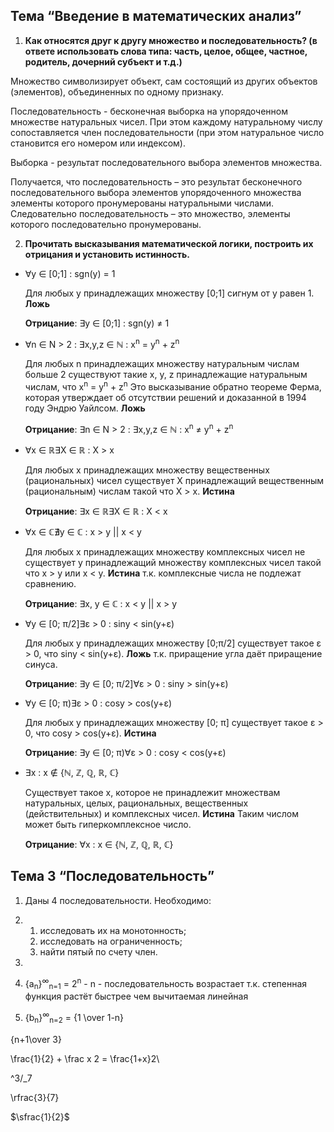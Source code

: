 ## Тема “Введение в математических анализ”

1. **Как относятся друг к другу множество и последовательность? (в ответе использовать слова типа: часть, целое, общее, частное, родитель, дочерний субъект и т.д.)**

 Множество символизирует объект, сам состоящий из других объектов (элементов), объединенных по одному признаку.

Последовательность - бесконечная выборка на упорядоченном множестве натуральных чисел. При этом каждому натуральному числу сопоставляется член последовательности (при этом натуральное число становится его номером или индексом).

Выборка - результат последовательного выбора элементов множества.

Получается, что последовательность – это результат бесконечного последовательного выбора элементов упорядоченного множества элементы которого пронумерованы натуральными числами. Следовательно последовательность – это множество, элементы которого последовательно пронумерованы. 

2. **Прочитать высказывания математической логики, построить их отрицания и установить истинность.**

- ∀y ∈ [0;1] : sgn(y) = 1

  Для любых y принадлежащих множеству [0;1] сигнум от y равен 1. **Ложь**

  **Отрицание**: ∃y ∈ [0;1] : sgn(y) ≠ 1

  

- ∀n ∈ N > 2 : ∃x,y,z ∈ ℕ : x<sup>n</sup> = y<sup>n</sup> + z<sup>n</sup>
  
  Для любых n принадлежащих множеству натуральным числам больше 2 существуют такие x, y, z принадлежащие натуральным числам, что x<sup>n</sup> = y<sup>n</sup> + z<sup>n</sup>  Это высказывание обратно теореме Ферма, которая утверждает  об отсутствии решений и доказанной в 1994 году Эндрю Уайлсом. **Ложь**

  **Отрицание**: ∃n ∈ N > 2 : ∃x,y,z ∈ ℕ : x<sup>n</sup> ≠ y<sup>n</sup> + z<sup>n</sup> 

  
  
- ∀x ∈ ℝ∃X ∈ ℝ : X > x
  
  Для любых x принадлежащих множеству вещественных (рациональных) чисел существует X  принадлежащий вещественным (рациональным) числам такой что X > x. **Истина**

  **Отрицание**: ∃x ∈ ℝ∃X ∈ ℝ : X < x

  
  
- ∀x ∈ ℂ∄y ∈ ℂ : x > y || x < y

  Для любых x принадлежащих множеству комплексных чисел не существует y принадлежащий множеству комплексных чисел такой что x > y или x < y. **Истина** т.к. комплексные числа не подлежат сравнению.

  **Отрицание**: ∃x, y ∈ ℂ : x < y || x > y

  
- ∀y ∈ [0; π/2]∃ε > 0 : siny < sin(y+ε)

  Для любых y принадлежащих множеству [0;π/2] существует такое ε > 0, что siny < sin(y+ε). **Ложь** т.к. приращение угла даёт приращение синуса.

  **Отрицание**: ∃y ∈ [0; π/2]∀ε > 0 : siny > sin(y+ε)

  

- ∀y ∈ [0; π)∃ε > 0 : cosy > cos(y+ε)

  Для любых y принадлежащих множеству [0; π] существует такое ε > 0, что cosy > cos(y+ε). **Истина**

  **Отрицание**: ∃y ∈ [0; π)∀ε > 0 : cosy < cos(y+ε)

  

- ∃x : x ∉ {ℕ, ℤ, ℚ, ℝ, ℂ}

  Существует такое x, которое не принадлежит множествам натуральных, целых, рациональных, вещественных (действительных) и комплексных чисел. **Истина** Таким числом может быть гиперкомплексное число.

  **Отрицание**: ∀x : x ∈ {ℕ, ℤ, ℚ, ℝ, ℂ}

## Тема 3 “Последовательность”

1. Даны 4 последовательности. Необходимо:

1. 1. исследовать их на монотонность; 
   2. исследовать на ограниченность;
   3. найти пятый по счету член.

2. 

3. {a<sub>n</sub>}<sup>∞</sup><sub>n=1</sub> = 2<sup>n</sup> - n   -  последовательность возрастает т.к. степенная функция растёт быстрее чем вычитаемая линейная

4. {b<sub>n</sub>}<sup>∞</sup><sub>n=2</sub> = {1 \over 1-n}

{n+1\over 3}

\frac{1}{2} + \frac x 2 = \frac{1+x}2\

^3/_7 

\rfrac{3}{7}

$\sfrac{1}{2}$

